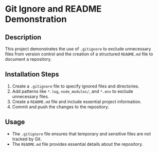 # Git Ignore and README Demonstration

## Description
This project demonstrates the use of `.gitignore` to exclude unnecessary files from version control and the creation of a structured `README.md` file to document a repository.

## Installation Steps
1. Create a `.gitignore` file to specify ignored files and directories.
2. Add patterns like `*.log`, `node_modules/`, and `*.env` to exclude unnecessary files.
3. Create a `README.md` file and include essential project information.
4. Commit and push the changes to the repository.

## Usage
- The `.gitignore` file ensures that temporary and sensitive files are not tracked by Git.
- The `README.md` file provides essential details about the repository.
